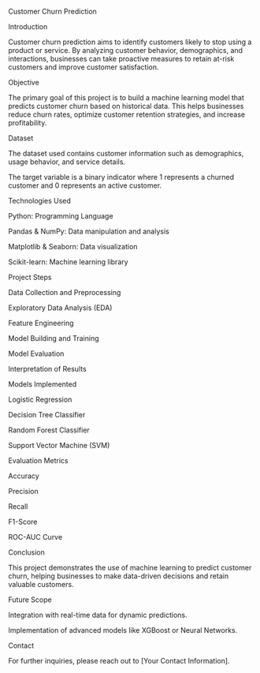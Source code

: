Customer Churn Prediction

Introduction

Customer churn prediction aims to identify customers likely to stop using a product or service. By analyzing customer behavior, demographics, and interactions, businesses can take proactive measures to retain at-risk customers and improve customer satisfaction.

Objective

The primary goal of this project is to build a machine learning model that predicts customer churn based on historical data. This helps businesses reduce churn rates, optimize customer retention strategies, and increase profitability.

Dataset

The dataset used contains customer information such as demographics, usage behavior, and service details.

The target variable is a binary indicator where 1 represents a churned customer and 0 represents an active customer.

Technologies Used

Python: Programming Language

Pandas & NumPy: Data manipulation and analysis

Matplotlib & Seaborn: Data visualization

Scikit-learn: Machine learning library

Project Steps

Data Collection and Preprocessing

Exploratory Data Analysis (EDA)

Feature Engineering

Model Building and Training

Model Evaluation

Interpretation of Results

Models Implemented

Logistic Regression

Decision Tree Classifier

Random Forest Classifier

Support Vector Machine (SVM)

Evaluation Metrics

Accuracy

Precision

Recall

F1-Score

ROC-AUC Curve

Conclusion

This project demonstrates the use of machine learning to predict customer churn, helping businesses to make data-driven decisions and retain valuable customers.

Future Scope

Integration with real-time data for dynamic predictions.

Implementation of advanced models like XGBoost or Neural Networks.

Contact

For further inquiries, please reach out to [Your Contact Information].

